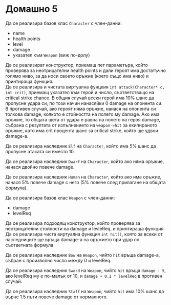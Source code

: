 # Домашно 5

Да се реализира базов клас `Character` с член-данни:  
  - name  
  - health points  
  - level  
  - damage  
  - указател към `Weapon` (виж по-долу)  

Да се реализират конструктор, приемащ пет параметъра, който проверява за неотрицателни health points и дали героят има достатъчно голямо ниво, за да носи своето оръжие (което също има ниво) и принтираща функция.  
Да се реализира и чистата виртуална фунцкия `int attack(Character* c, int crit)`, приемащ указател към герой и число, съответстващо на critical strike chance. В общия случай всеки герой има 10% шанс да пропусне удара си, по този начин нанасяйки 0 damage на опонента си. В противен случай, ако героят няма оръжие, нанася на опонента си толкова damage, колкото е стойността на полето му damage. Ако има оръжие, то общата щета от удара е равна на полето на героя damage, събрана с резултата от изпълнението на `weapon->hit` за екипираното оръжие, като има crit процента шанс за critical strike, който ще удвои damage-a.

Да се реализира наследник `Elf` на `Character`, който има 5% шанс да пропусне атаката си вместо 10.  

Да се реализира наследник `Dwarf` на `Character`, който ако няма оръжие, нанася двойно повече damage.  

Да се реализира наследник `Human` на `Character`, който ако има оръжие, нанася 5% повече damage с него (5% повече след прилагане на общата формула).  

Да се реализира базов клас `Weapon` с член-данни:  
  - damage  
  - levelReq

Да се реализира подходящ конструктор, който проверява за неотрицателни стойности на damage и levleReq, и принтираща функция. Да се реализира чиста виртуална функция `int hit()`, която за всеки от наследниците ще връща damage-а на оръжието при удар по съответната формула.  

Да се реализира наследник `Bow` на `Weapon`, чийто `hit` връща damage-a, събран с произволно число между 0 и levelReq.  

Да се реализира наследник `Sword` на `Weapon`, чийто `hit` връща `damage - 5`, ако levelReq му е по-малък от 10, и `damage + 0.1 * levelReq` в противен случай.  

Да се реализира наследник `Staff` на `Weapon`, чийто `hit` има 10% шанс да върне 1.5 пъти повече damage от нормалното.
